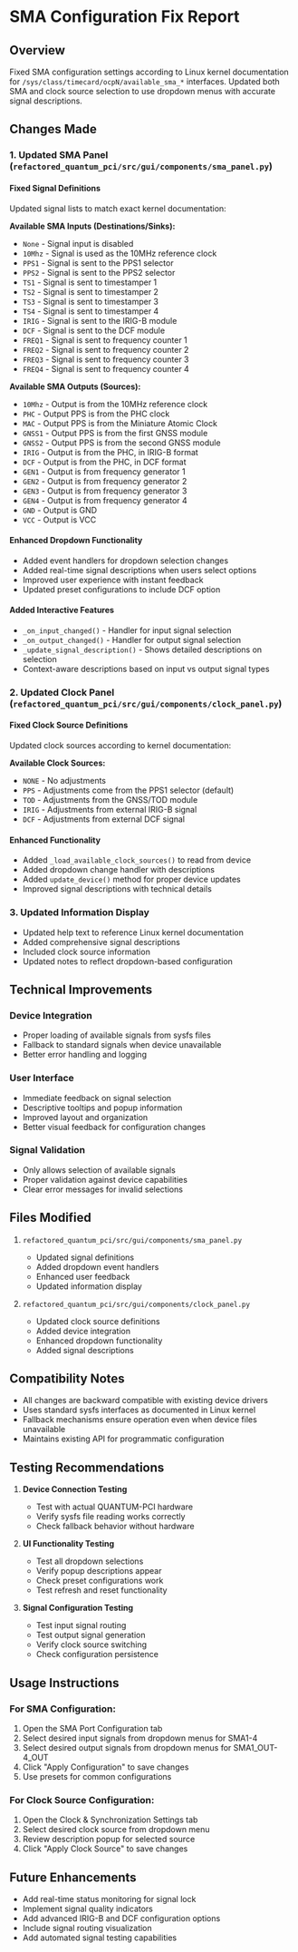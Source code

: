 # SMA Configuration Fix Report

## Overview
Fixed SMA configuration settings according to Linux kernel documentation for `/sys/class/timecard/ocpN/available_sma_*` interfaces. Updated both SMA and clock source selection to use dropdown menus with accurate signal descriptions.

## Changes Made

### 1. Updated SMA Panel (`refactored_quantum_pci/src/gui/components/sma_panel.py`)

#### Fixed Signal Definitions
Updated signal lists to match exact kernel documentation:

**Available SMA Inputs (Destinations/Sinks):**
- `None` - Signal input is disabled
- `10Mhz` - Signal is used as the 10MHz reference clock
- `PPS1` - Signal is sent to the PPS1 selector
- `PPS2` - Signal is sent to the PPS2 selector
- `TS1` - Signal is sent to timestamper 1
- `TS2` - Signal is sent to timestamper 2
- `TS3` - Signal is sent to timestamper 3
- `TS4` - Signal is sent to timestamper 4
- `IRIG` - Signal is sent to the IRIG-B module
- `DCF` - Signal is sent to the DCF module
- `FREQ1` - Signal is sent to frequency counter 1
- `FREQ2` - Signal is sent to frequency counter 2
- `FREQ3` - Signal is sent to frequency counter 3
- `FREQ4` - Signal is sent to frequency counter 4

**Available SMA Outputs (Sources):**
- `10Mhz` - Output is from the 10MHz reference clock
- `PHC` - Output PPS is from the PHC clock
- `MAC` - Output PPS is from the Miniature Atomic Clock
- `GNSS1` - Output PPS is from the first GNSS module
- `GNSS2` - Output PPS is from the second GNSS module
- `IRIG` - Output is from the PHC, in IRIG-B format
- `DCF` - Output is from the PHC, in DCF format
- `GEN1` - Output is from frequency generator 1
- `GEN2` - Output is from frequency generator 2
- `GEN3` - Output is from frequency generator 3
- `GEN4` - Output is from frequency generator 4
- `GND` - Output is GND
- `VCC` - Output is VCC

#### Enhanced Dropdown Functionality
- Added event handlers for dropdown selection changes
- Added real-time signal descriptions when users select options
- Improved user experience with instant feedback
- Updated preset configurations to include DCF option

#### Added Interactive Features
- `_on_input_changed()` - Handler for input signal selection
- `_on_output_changed()` - Handler for output signal selection
- `_update_signal_description()` - Shows detailed descriptions on selection
- Context-aware descriptions based on input vs output signal types

### 2. Updated Clock Panel (`refactored_quantum_pci/src/gui/components/clock_panel.py`)

#### Fixed Clock Source Definitions
Updated clock sources according to kernel documentation:

**Available Clock Sources:**
- `NONE` - No adjustments
- `PPS` - Adjustments come from the PPS1 selector (default)
- `TOD` - Adjustments from the GNSS/TOD module
- `IRIG` - Adjustments from external IRIG-B signal
- `DCF` - Adjustments from external DCF signal

#### Enhanced Functionality
- Added `_load_available_clock_sources()` to read from device
- Added dropdown change handler with descriptions
- Added `update_device()` method for proper device updates
- Improved signal descriptions with technical details

### 3. Updated Information Display
- Updated help text to reference Linux kernel documentation
- Added comprehensive signal descriptions
- Included clock source information
- Updated notes to reflect dropdown-based configuration

## Technical Improvements

### Device Integration
- Proper loading of available signals from sysfs files
- Fallback to standard signals when device unavailable
- Better error handling and logging

### User Interface
- Immediate feedback on signal selection
- Descriptive tooltips and popup information
- Improved layout and organization
- Better visual feedback for configuration changes

### Signal Validation
- Only allows selection of available signals
- Proper validation against device capabilities
- Clear error messages for invalid selections

## Files Modified

1. `refactored_quantum_pci/src/gui/components/sma_panel.py`
   - Updated signal definitions
   - Added dropdown event handlers
   - Enhanced user feedback
   - Updated information display

2. `refactored_quantum_pci/src/gui/components/clock_panel.py`
   - Updated clock source definitions
   - Added device integration
   - Enhanced dropdown functionality
   - Added signal descriptions

## Compatibility Notes

- All changes are backward compatible with existing device drivers
- Uses standard sysfs interfaces as documented in Linux kernel
- Fallback mechanisms ensure operation even when device files unavailable
- Maintains existing API for programmatic configuration

## Testing Recommendations

1. **Device Connection Testing**
   - Test with actual QUANTUM-PCI hardware
   - Verify sysfs file reading works correctly
   - Check fallback behavior without hardware

2. **UI Functionality Testing**
   - Test all dropdown selections
   - Verify popup descriptions appear
   - Check preset configurations work
   - Test refresh and reset functionality

3. **Signal Configuration Testing**
   - Test input signal routing
   - Test output signal generation
   - Verify clock source switching
   - Check configuration persistence

## Usage Instructions

### For SMA Configuration:
1. Open the SMA Port Configuration tab
2. Select desired input signals from dropdown menus for SMA1-4
3. Select desired output signals from dropdown menus for SMA1_OUT-4_OUT
4. Click "Apply Configuration" to save changes
5. Use presets for common configurations

### For Clock Source Configuration:
1. Open the Clock & Synchronization Settings tab
2. Select desired clock source from dropdown menu
3. Review description popup for selected source
4. Click "Apply Clock Source" to save changes

## Future Enhancements

- Add real-time status monitoring for signal lock
- Implement signal quality indicators
- Add advanced IRIG-B and DCF configuration options
- Include signal routing visualization
- Add automated signal testing capabilities
